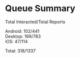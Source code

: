 # Queue Summary

Total Interacted/Total Reports

Android: 102/441  
Desktop: 169/783  
iOS: 47/114

Total: 318/1337
